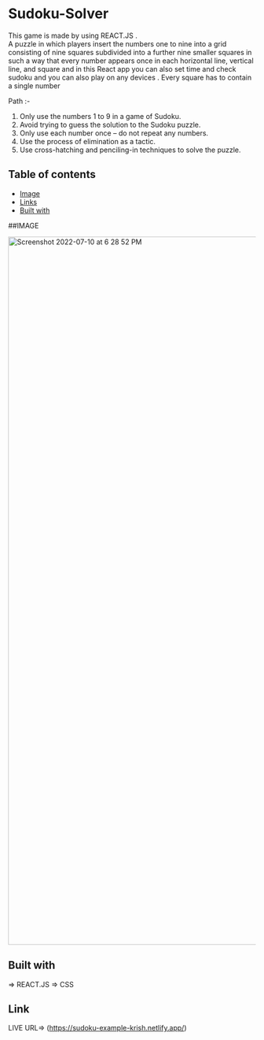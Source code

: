# Sudoku-Solver


This game is made  by  using REACT.JS .
<br>
A puzzle in which players insert the numbers one to nine into a grid consisting of nine squares subdivided into a further nine smaller squares in such a way that every number appears once in each horizontal line, vertical line, and square and in this React app you can also set time and check sudoku and you can also play on any devices . Every square has to contain a single number

Path :- 

1. Only use the numbers 1 to 9 in a game of Sudoku.
2. Avoid trying to guess the solution to the Sudoku puzzle.
3. Only use each number once – do not repeat any numbers.
4. Use the process of elimination as a tactic.
5. Use cross-hatching and penciling-in techniques to solve the puzzle.


## Table of contents

- [Image](#IMAGE)
- [Links](#Link)
- [Built with](#built-with)



##IMAGE

<img width="1438" alt="Screenshot 2022-07-10 at 6 28 52 PM" src="https://user-images.githubusercontent.com/99706585/178145888-e2551420-4660-4427-ac48-3c32314bff79.png">


## Built with
=> REACT.JS
=> CSS

## Link 

LIVE URL=> (https://sudoku-example-krish.netlify.app/)



